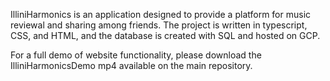 IlliniHarmonics is an application designed to provide a platform for music reviewal and sharing among friends. The project is written in typescript, CSS, and HTML, and the database
is created with SQL and hosted on GCP. 

For a full demo of website functionality, please download the IlliniHarmonicsDemo mp4 available on the main repository.
